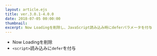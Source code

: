 ```yaml
---
layout: article.ejs
title: ver.3.0.1-4.0.0
date: 2018-07-05 00:00:00
thumbnail: 
excerpt: Now Loadingを削除し、JavaScript読み込み時にdeferパラメータを付与
---
```


* Now Loadingを削除
* `<script>`読み込みに`defer`を付与
